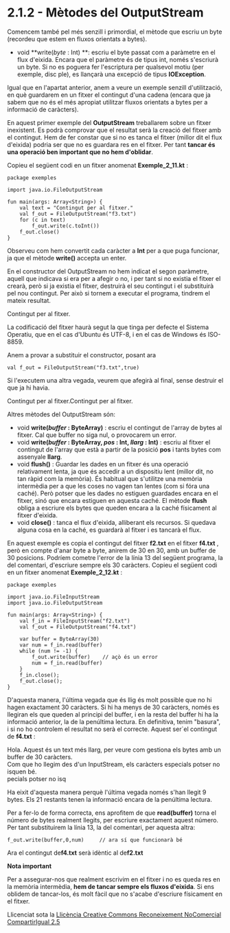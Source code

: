 # 2.1.2 - Mètodes del OutputStream

Comencem també pel més senzill i primordial, el mètode que escriu un byte
(recordeu que estem en fluxos orientats a bytes).

  * void **write(_byte_ : Int) **: escriu el byte passat com a paràmetre en el flux d'eixida. Encara que el paràmetre és de tipus int, només s'escriurà un byte. Si no es poguera fer l'escriptura per qualsevol motiu (per exemple, disc ple), es llançarà una excepció de tipus **IOException**.

Igual que en l'apartat anterior, anem a veure un exemple senzill
d'utilització, en què guardarem en un fitxer el contingut d'una cadena (encara
que ja sabem que no és el més apropiat utilitzar fluxos orientats a bytes per
a informació de caràcters).

En aquest primer exemple del **OutputStream** treballarem sobre un fitxer
inexistent. Es podrà comprovar que el resultat serà la creació del fitxer amb
el contingut. Hem de fer constar que si no es tanca el fitxer (millor dit el
flux d'eixida) podria ser que no es guardara res en el fitxer. Per tant
**tancar és una operació ben important que no hem d'oblidar**.

Copieu el següent codi en un fitxer anomenat **Exemple_2_11.kt** :

    
    
    package exemples
    
    import java.io.FileOutputStream
    
    fun main(args: Array<String>) {
    	val text = "Contingut per al fitxer."
    	val f_out = FileOutputStream("f3.txt")
    	for (c in text) 
    		f_out.write(c.toInt())
    	f_out.close()
    }

Observeu com hem convertit cada caràcter a **Int** per a que puga funcionar,
ja que el mètode **write()** accepta un enter.

En el constructor del OutputStream no hem indicat el segon paràmetre, aquell
que indicava si era per a afegir o no, i per tant si no existia el fitxer el
crearà, però si ja existia el fitxer, destruirà el seu contingut i el
substituirà pel nou contingut. Per això si tornem a executar el programa,
tindrem el mateix resultat.

Contingut per al fitxer.

La codificació del fitxer haurà segut la que tinga per defecte el Sistema
Operatiu, que en el cas d'Ubuntu és UTF-8, i en el cas de Windows és ISO-8859.

Anem a provar a substituir el constructor, posant ara

    
    
    val f_out = FileOutputStream("f3.txt",true)

Si l'executem una altra vegada, veurem que afegirà al final, sense destruir el
que ja hi havia.

Contingut per al fitxer.Contingut per al fitxer.

Altres mètodes del OutputStream són:

  * void **write(_buffer_ : ByteArray)** : escriu el contingut de l'array de bytes al fitxer. Cal que buffer no siga nul, o provocarem un error.
  * void **write(_buffer_ : ByteArray, _pos_ : Int, _llarg_ : Int)** : escriu al fitxer el contingut de l'array que està a partir de la posició **pos** i tants bytes com assenyale **llarg**.
  * void **flush()** : Guardar les dades en un fitxer és una operació relativament lenta, ja que és accedir a un dispositiu lent (millor dit, no tan ràpid com la memòria). És habitual que s'utilitze una memòria intermèdia per a que les coses no vagen tan lentes (com si fóra una caché). Però potser que les dades no estiguen guardades encara en el fitxer, sinó que encara estiguen en aquesta caché. El mètode **flush** obliga a escriure els bytes que queden encara a la caché físicament al fitxer d'eixida.
  * void **close()** : tanca el flux d'eixida, alliberant els recursos. Si quedava alguna cosa en la caché, es guardarà al fitxer i es tancarà el flux.

En aquest exemple es copia el contingut del fitxer **f2.txt** en el fitxer
**f4.txt** , però en compte d'anar byte a byte, anirem de 30 en 30, amb un
buffer de 30 posicions. Podríem cometre l'error de la línia 13 del següent
programa, la del comentari, d'escriure sempre els 30 caràcters. Copieu el
següent codi en un fitxer anomenat **Exemple_2_12.kt** :

    
    
    package exemples
    
    import java.io.FileInputStream
    import java.io.FileOutputStream
    
    fun main(args: Array<String>) {
    	val f_in = FileInputStream("f2.txt")
    	val f_out = FileOutputStream("f4.txt")
    
    	var buffer = ByteArray(30)
    	var num = f_in.read(buffer)
    	while (num != -1) {
    		f_out.write(buffer)    // açò és un error
    		num = f_in.read(buffer)
    	}
    	f_in.close();
    	f_out.close();
    }

D'aquesta manera, l'última vegada que és llig és molt possible que no hi hagen
exactament 30 caràcters. Si hi ha menys de 30 caràcters, només es llegiran els
que queden al principi del buffer, i en la resta del buffer hi ha la
informació anterior, la de la penúltima lectura. En definitiva, tenim
"basura", i si no ho controlem el resultat no serà el correcte. Aquest ser`el
contingut de **f4.txt** :

Hola. Aquest és un text més llarg, per veure com gestiona els bytes amb un
buffer de 30 caràcters.  
Com que ho llegim des d'un InputStream, els caràcters especials potser no
isquen bé.  
pecials potser no isq

Ha eixit d'aquesta manera perquè l'última vegada només s'han llegit 9 bytes.
Els 21 restants tenen la informació encara de la penúltima lectura.

Per a fer-lo de forma correcta, ens aprofitem de que **read(buffer)** torna el
número de bytes realment llegits, per escriure exactament aquest número. Per
tant substituirem la línia 13, la del comentari, per aquesta altra:

    
    
    f_out.write(buffer,0,num)     // ara sí que funcionarà bé

Ara el contingut de**f4.txt** serà idèntic al de**f2.txt**

**Nota important**

Per a assegurar-nos que realment escrivim en el fitxer i no es queda res en la
memòria intermèdia, **hem de tancar sempre els fluxos d'eixida**. Si ens
oblidem de tancar-los, és molt fàcil que no s'acabe d'escriure físicament en
el fitxer.



Llicenciat sota la  [Llicència Creative Commons Reconeixement NoComercial
CompartirIgual 2.5](http://creativecommons.org/licenses/by-nc-sa/2.5/)

